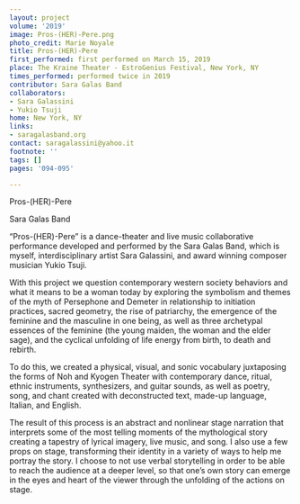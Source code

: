 ```yaml
---
layout: project
volume: '2019'
image: Pros-(HER)-Pere.png
photo_credit: Marie Noyale
title: Pros-(HER)-Pere
first_performed: first performed on March 15, 2019
place: The Kraine Theater - EstroGenius Festival, New York, NY
times_performed: performed twice in 2019
contributor: Sara Galas Band
collaborators:
- Sara Galassini
- Yukio Tsuji
home: New York, NY
links:
- saragalasband.org
contact: saragalassini@yahoo.it
footnote: ''
tags: []
pages: '094-095'

---
```


Pros-(HER)-Pere

Sara Galas Band

“Pros-(HER)-Pere” is a dance-theater and live music collaborative performance developed and performed by the Sara Galas Band, which is myself, interdisciplinary artist Sara Galassini, and award winning composer musician Yukio Tsuji.

With this project we question contemporary western society behaviors and what it means to be a woman today by exploring the symbolism and themes of the myth of Persephone and Demeter in relationship to initiation practices, sacred geometry, the rise of patriarchy, the emergence of the feminine and the masculine in one being, as well as three archetypal essences of the feminine (the young maiden, the woman and the elder sage), and the cyclical unfolding of life energy from birth, to death and rebirth.

To do this, we created a physical, visual, and sonic vocabulary juxtaposing the forms of Noh and Kyogen Theater with contemporary dance, ritual, ethnic instruments, synthesizers, and guitar sounds, as well as poetry, song, and chant created with deconstructed text, made-up language, Italian, and English.

The result of this process is an abstract and nonlinear stage narration that interprets some of the most telling moments of the mythological story creating a tapestry of lyrical imagery, live music, and song. I also use a few props on stage, transforming their identity in a variety of ways to help me portray the story. I choose to not use verbal storytelling in order to be able to reach the audience at a deeper level, so that one’s own story can emerge in the eyes and heart of the viewer through the unfolding of the actions on stage.
